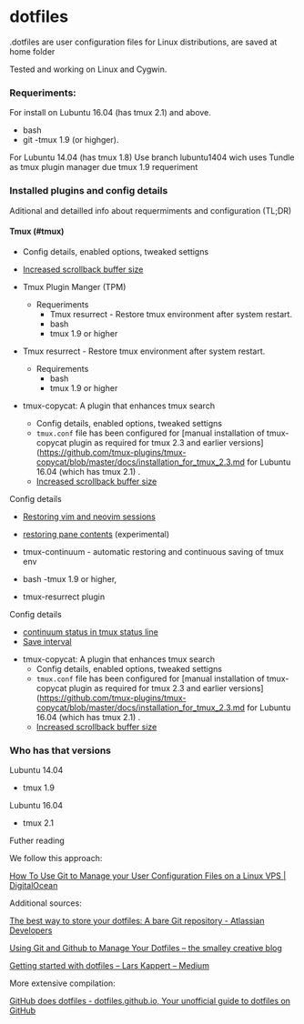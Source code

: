 # dotfiles
.dotfiles are user configuration files for Linux distributions, are saved at home folder

Tested and working on Linux and Cygwin.

### Requeriments:
For install on Lubuntu 16.04 (has tmux 2.1) and above.
- bash
- git
-tmux 1.9 (or highger).

For Lubuntu 14.04  (has tmux 1.8)
Use branch lubuntu1404 wich uses Tundle as tmux plugin manager due tmux 1.9 requeriment

### Installed plugins and config details
Aditional and detailled info about requermiments and configuration (TL;DR)    

#### Tmux (#tmux)
  * Config details, enabled options, tweaked settigns      
  - [Increased scrollback buffer size](https://stackoverflow.com/questions/18760281/how-to-increase-scrollback-buffer-size-in-tmux)

* Tmux Plugin Manger (TPM)
  * Requeriments
    - Tmux resurrect - Restore tmux environment after system restart.
    - bash
    - tmux 1.9 or higher

* Tmux resurrect - Restore tmux environment after system restart.
  * Requirements
    - bash
    - tmux 1.9 or higher

* tmux-copycat: A plugin that enhances tmux search 
    * Config details, enabled options, tweaked settigns
    - `tmux.conf` file has been configured for [manual installation of tmux-copycat plugin as required for tmux 2.3 and earlier versions](https://github.com/tmux-plugins/tmux-copycat/blob/master/docs/installation_for_tmux_2.3.md for Lubuntu 16.04 (which has tmux 2.1) . 
    - [Increased scrollback buffer size](https://stackoverflow.com/questions/18760281/how-to-increase-scrollback-buffer-size-in-tmux)

Config details
- [Restoring vim and neovim sessions](https://github.com/tmux-plugins/tmux-resurrect/blob/master/docs/restoring_vim_and_neovim_sessions.md)
- [restoring pane contents](https://github.com/tmux-plugins/tmux-resurrect/blob/master/docs/restoring_pane_contents.md) (experimental)

- tmux-continuum - automatic restoring and continuous saving of tmux env
- bash
-tmux 1.9 or higher,
- tmux-resurrect plugin

Config details
- [continuum status in tmux status line](https://github.com/tmux-plugins/tmux-continuum/blob/master/docs/continuum_status.md)
- [Save interval](https://github.com/tmux-plugins/tmux-continuum/issues/24)

* tmux-copycat: A plugin that enhances tmux search 
    * Config details, enabled options, tweaked settigns
    - `tmux.conf` file has been configured for [manual installation of tmux-copycat plugin as required for tmux 2.3 and earlier versions](https://github.com/tmux-plugins/tmux-copycat/blob/master/docs/installation_for_tmux_2.3.md for Lubuntu 16.04 (which has tmux 2.1) . 
    - [Increased scrollback buffer size](#tmux)

### Who has that versions
Lubuntu 14.04
- tmux 1.9

Lubuntu 16.04
- tmux 2.1

Futher reading

We follow this approach:

[How To Use Git to Manage your User Configuration Files on a Linux VPS | DigitalOcean](https://www.digitalocean.com/community/tutorials/how-to-use-git-to-manage-your-user-configuration-files-on-a-linux-vps)

Additional sources:

[The best way to store your dotfiles: A bare Git repository - Atlassian Developers](https://developer.atlassian.com/blog/2016/02/best-way-to-store-dotfiles-git-bare-repo/)

[Using Git and Github to Manage Your Dotfiles – the smalley creative blog](http://blog.smalleycreative.com/tutorials/using-git-and-github-to-manage-your-dotfiles/)

[Getting started with dotfiles – Lars Kappert – Medium](https://medium.com/@webprolific/getting-started-with-dotfiles-43c3602fd789)

More extensive compilation:

[GitHub does dotfiles - dotfiles.github.io, Your unofficial guide to dotfiles on GitHub](https://dotfiles.github.io/)
